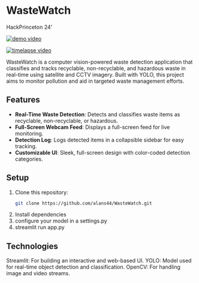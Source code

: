 # WasteWatch
 HackPrinceton 24' 

[![demo video](https://img.youtube.com/vi/IAvIcy75gvQ/0.jpg)](https://youtu.be/IAvIcy75gvQ)

[![timelapse video](https://img.youtube.com/vi/jq7VLJx2Lms/0.jpg)](https://youtu.be/jq7VLJx2Lms)


WasteWatch is a computer vision-powered waste detection application that classifies and tracks recyclable, non-recyclable, and hazardous waste in real-time using satellite and CCTV imagery. Built with YOLO, this project aims to monitor pollution and aid in targeted waste management efforts.

## Features
- **Real-Time Waste Detection**: Detects and classifies waste items as recyclable, non-recyclable, or hazardous.
- **Full-Screen Webcam Feed**: Displays a full-screen feed for live monitoring.
- **Detection Log**: Logs detected items in a collapsible sidebar for easy tracking.
- **Customizable UI**: Sleek, full-screen design with color-coded detection categories.

## Setup
1. Clone this repository:
   ```bash
   git clone https://github.com/alans44/WasteWatch.git
2. Install dependencies
3. configure your model in a settings.py
4. streamlit run app.py

## Technologies
Streamlit: For building an interactive and web-based UI.
YOLO: Model used for real-time object detection and classification.
OpenCV: For handling image and video streams.

